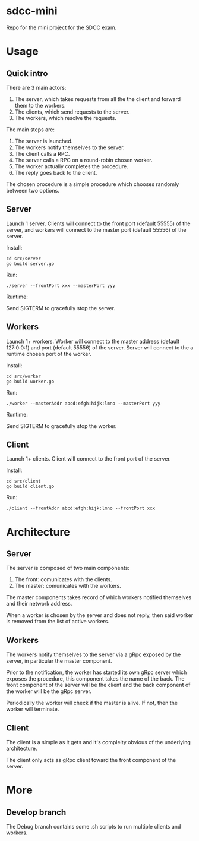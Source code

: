 # sdcc-mini
Repo for the mini project for the SDCC exam.

# Usage

## Quick intro 

There are 3 main actors:

1. The server, which takes requests from all the the client and forward them to the workers.
2. The clients, which send requests to the server.
3. The workers, which resolve the requests.

The main steps are:

1. The server is launched.
2. The workers notify themselves to the server.
3. The client calls a RPC.
4. The server calls a RPC on a round-robin chosen worker.
5. The worker actually completes the procedure.
6. The reply goes back to the client.

The chosen procedure is a simple procedure which chooses randomly between two options.

## Server

Launch 1 server.
Clients will connect to the front port (default 55555) of the server, and workers will connect to the master port (default 55556) of the server.

Install:

```
cd src/server
go build server.go
```

Run:

```
./server --frontPort xxx --masterPort yyy
```

Runtime:

Send SIGTERM to gracefully stop the server.


## Workers

Launch 1+ workers.
Worker will connect to the master address (default 127:0:0:1) and port (default 55556) of the server.
Server will connect to the a runtime chosen port of the worker.

Install:

```
cd src/worker
go build worker.go
```

Run:

```
./worker --masterAddr abcd:efgh:hijk:lmno --masterPort yyy
```

Runtime:

Send SIGTERM to gracefully stop the worker.


## Client

Launch 1+ clients.
Client will connect to the front port of the server.

Install:

```
cd src/client
go build client.go
```

Run:

```
./client --frontAddr abcd:efgh:hijk:lmno --frontPort xxx
```

# Architecture 

## Server 

The server is composed of two main components:

1. The front: comunicates with the clients.
2. The master: comunicates with the workers.

The master components takes record of which workers notified themselves and their network address.

When a worker is chosen by the server and does not reply, then said worker is removed from the list of active workers.

## Workers 

The workers notify themselves to the server via a gRpc exposed by the server, in particular the master component.

Prior to the notification, the worker has started its own gRpc server which exposes the procedure, this component takes the name of the back. The front component of the server will be the client and the back component of the worker will be the gRpc server.

Periodically the worker will check if the master is alive. If not, then the worker will terminate.

## Client

The client is a simple as it gets and it's complelty obvious of the underlying architecture.

The client only acts as gRpc client toward the front component of the server.

# More 

## Develop branch

The Debug branch contains some .sh scripts to run multiple clients and workers.
